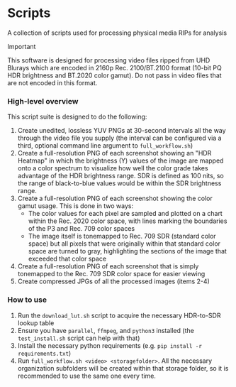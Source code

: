# Scripts
A collection of scripts used for processing physical media RIPs for analysis

> [!IMPORTANT]
> This software is designed for processing video files ripped from UHD Blurays which are encoded in 2160p Rec. 2100/BT.2100 format (10-bit PQ HDR brightness and BT.2020 color gamut). Do not pass in video files that are not encoded in this format.

### High-level overview
This script suite is designed to do the following:
1. Create unedited, lossless YUV PNGs at 30-second intervals all the way through the video file you supply (the interval can be configured via a third, optional command line argument to `full_workflow.sh`)
2. Create a full-resolution PNG of each screenshot showing an "HDR Heatmap" in which the brightness (Y) values of the image are mapped onto a color spectrum to visualize how well the color grade takes advantage of the HDR brightness range. SDR is defined as 100 nits, so the range of black-to-blue values would be within the SDR brightness range.
3. Create a full-resolution PNG of each screenshot showing the color gamut usage. This is done in two ways:
   - The color values for each pixel are sampled and plotted on a chart within the Rec. 2020 color space, with lines marking the boundaries of the P3 and Rec. 709 color spaces
   - The image itself is tonemapped to Rec. 709 SDR (standard color space) but all pixels that were originally within that standard color space are turned to gray, highlighting the sections of the image that exceeded that color space
4. Create a full-resolution PNG of each screenshot that is simply tonemapped to the Rec. 709 SDR color space for easier viewing
5. Create compressed JPGs of all the processed images (items 2-4)

### How to use
1. Run the `download_lut.sh` script to acquire the necessary HDR-to-SDR lookup table
2. Ensure you have `parallel`, `ffmpeg`, and `python3` installed (the `test_install.sh` script can help with that)
3. Install the necessary python requirements (e.g. `pip install -r requirements.txt`)
4. Run `full_workflow.sh <video> <storagefolder>`. All the necessary organization subfolders will be created within that storage folder, so it is recommended to use the same one every time.
